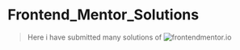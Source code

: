 # Frontend_Mentor_Solutions
>Here i have submitted many solutions of 
> ![frontendmentor.io](frontendmentor.io)
